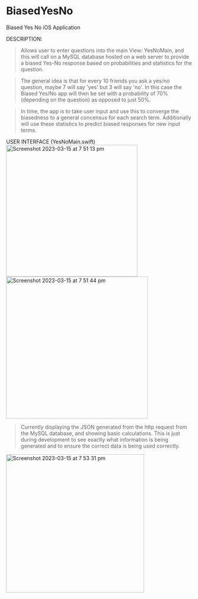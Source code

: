 # BiasedYesNo
Biased Yes No iOS Application

DESCRIPTION:
> Allows user to enter questions into the main View: YesNoMain, and this will call on a MySQL database hosted on a web server to provide a biased Yes-No response based on probabilities and statistics for the question.

> The general idea is that for every 10 friends you ask a yes/no question, maybe 7 will say 'yes' but 3 will say 'no'. In this case the Biased Yes/No app will then be set with a probability of 70% (depending on the question) as opposed to just 50%.

> In time, the app is to take user input and use this to converge the biasedness to a general concensus for each search term. Additionally will use these statistics to predict biased responses for new input terms.

USER INTERFACE (YesNoMain.swift)
<img width="355" alt="Screenshot 2023-03-15 at 7 51 13 pm" src="https://user-images.githubusercontent.com/127930775/225257085-a240da66-c679-481a-bbfa-98bb54ada62c.png">
<img width="383" alt="Screenshot 2023-03-15 at 7 51 44 pm" src="https://user-images.githubusercontent.com/127930775/225257155-f056ae27-4f8e-4a9a-9911-dd50f1441c51.png">
> Currently displaying the JSON generated from the http request from the MySQL database, and showing basic calculations. This is just during development to see exactly what information is being generated and to ensure the correct data is being used correctly.
<img width="373" alt="Screenshot 2023-03-15 at 7 53 31 pm" src="https://user-images.githubusercontent.com/127930775/225257182-24ce5214-4f50-413d-8b1f-c50937cdf26f.png">
